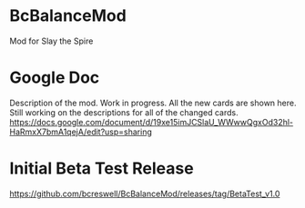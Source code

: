 # BcBalanceMod
Mod for Slay the Spire

# Google Doc
Description of the mod. Work in progress. All the new cards are shown here. Still working on the descriptions for all of the changed cards.
https://docs.google.com/document/d/19xe15imJCSlaU_WWwwQgxOd32hl-HaRmxX7bmA1qejA/edit?usp=sharing

# Initial Beta Test Release
https://github.com/bcreswell/BcBalanceMod/releases/tag/BetaTest_v1.0
